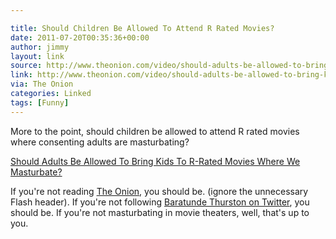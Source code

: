 ```yaml
---

title: Should Children Be Allowed To Attend R Rated Movies?
date: 2011-07-20T00:35:36+00:00
author: jimmy
layout: link
source: http://www.theonion.com/video/should-adults-be-allowed-to-bring-kids-to-rrated-m,20961
link: http://www.theonion.com/video/should-adults-be-allowed-to-bring-kids-to-rrated-m,20961
via: The Onion
categories: Linked
tags: [Funny]
---
```


More to the point, should children be allowed to attend R rated movies where consenting adults are masturbating? 

  
[Should Adults Be Allowed To Bring Kids To R-Rated Movies Where We Masturbate?][1]

If you're not reading [The Onion][2], you should be. (ignore the unnecessary Flash header). If you're not following [Baratunde Thurston on Twitter][3], you should be. If you're not masturbating in movie theaters, well, that's up to you. 

   [1]: http://www.theonion.com/video/should-adults-be-allowed-to-bring-kids-to-rrated-m,20961
   [2]: http://www.theonion.com
   [3]: http://www.twitter.com/baratunde


